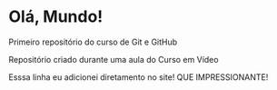 # Olá, Mundo!
 Primeiro repositório do curso de Git e GitHub
 
 Repositório criado durante uma aula do Curso em Vídeo

Esssa linha eu adicionei diretamento no site! QUE IMPRESSIONANTE!
